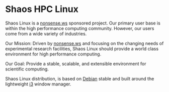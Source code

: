 # Shaos HPC Linux
Shaos Linux is a [nonsense.ws](https://nonsense.ws) sponsored project. Our primary user base is within the high performance computing community. However, our users come from a wide variety of industries.

Our Mission: Driven by [nonsense.ws](https://nonsense.ws) and focusing on the changing needs of experimental research facilities, Shaos Linux should provide a world class environment for high performance computing.

Our Goal: Provide a stable, scalable, and extensible environment for scientific computing.

Shaos Linux distribution, is based on [Debian](https://www.debian.org/) stable and built around the lightweight [i3](https://i3wm.org/docs/) window manager.

